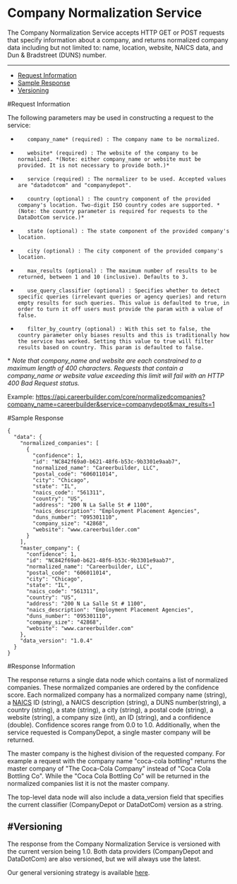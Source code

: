 Company Normalization Service
=============

The Company Normalization Service accepts HTTP GET or POST requests that specify information about a company, and returns normalized company data including but not limited to: name, location, website, NAICS data, and Dun & Bradstreet (DUNS) number.
_________
- [Request Information](#request-information)
- [Sample Response](#sample-response)
- [Versioning](#versioning)


#Request Information

The following parameters may be used in constructing a request to the service:

-        company_name* (required) : The company name to be normalized.
-        website* (required) : The website of the company to be normalized. *(Note: either company_name or website must be provided. It is not necessary to provide both.)*
-        service (required) : The normalizer to be used. Accepted values are "datadotcom" and "companydepot".
-        country (optional) : The country component of the provided company's location. Two-digit ISO country codes are supported. *(Note: the country parameter is required for requests to the DataDotCom service.)*
-        state (optional) : The state component of the provided company's location.
-        city (optional) : The city component of the provided company's location.
-        max_results (optional) : The maximum number of results to be returned, between 1 and 10 (inclusive). Defaults to 3.
-        use_query_classifier (optional) : Specifies whether to detect specific queries (irrelevant queries or agency queries) and return empty results for such queries. This value is defaulted to true, in order to turn it off users must provide the param with a value of false.
-        filter_by_country (optional) : With this set to false, the country parameter only biases results and this is traditionally how the service has worked. Setting this value to true will filter results based on country. This param is defaulted to false.

\* *Note that company_name and website are each constrained to a maximum length of 400 characters. Requests that contain a company_name or website value exceeding this limit will fail with an HTTP 400 Bad Request status.*
 
Example: https://api.careerbuilder.com/core/normalizedcompanies?company_name=careerbuilder&service=companydepot&max_results=1

#Sample Response

```
{
  "data": {
    "normalized_companies": [
      {
        "confidence": 1,
        "id": "NC842f69a0-b621-48f6-b53c-9b3301e9aab7",
        "normalized_name": "Careerbuilder, LLC",
        "postal_code": "606011014",
        "city": "Chicago",
        "state": "IL",
        "naics_code": "561311",
        "country": "US",
        "address": "200 N La Salle St # 1100",
        "naics_description": "Employment Placement Agencies",
        "duns_number": "095301110",
        "company_size": "42868",
        "website": "www.careerbuilder.com"
      }
    ],
    "master_company": {
      "confidence": 1,
      "id": "NC842f69a0-b621-48f6-b53c-9b3301e9aab7",
      "normalized_name": "Careerbuilder, LLC",
      "postal_code": "606011014",
      "city": "Chicago",
      "state": "IL",
      "naics_code": "561311",
      "country": "US",
      "address": "200 N La Salle St # 1100",
      "naics_description": "Employment Placement Agencies",
      "duns_number": "095301110",
      "company_size": "42868",
      "website": "www.careerbuilder.com"
    },
    "data_version": "1.0.4"
  }
}
```

#Response Information

The response returns a single data node which contains a list of normalized companies. These normalized companies are ordered by the confidence score. Each normalized company has a normalized company name (string), a [NAICS](http://www.census.gov/eos/www/naics/) ID (string), a NAICS description (string), a DUNS number(string), a country (string), a state (string), a city (string), a postal code (string), a website (string), a company size (int), an ID (string), and a confidence (double). Confidence scores range from 0.0 to 1.0. Additionally, when the service requested is CompanyDepot, a single master company will be returned. 

The master company is the highest division of the requested company. For example a request with the company name "coca-cola bottling" returns the master company of "The Coca-Cola Company" instead of "Coca Cola Bottling Co". While the "Coca Cola Bottling Co" will be returned in the normalized companies list it is not the master company.

The top-level data node will also include a data_version field that specifies the current classifier (CompanyDepot or DataDotCom) version as a string.

#Versioning
-----------
The response from the Company Normalization Service is versioned with the current version being 1.0. Both data providers (CompanyDepot and DataDotCom) are also versioned, but we will always use the latest.

Our general versioning strategy is available [here](/Versioning.md).
